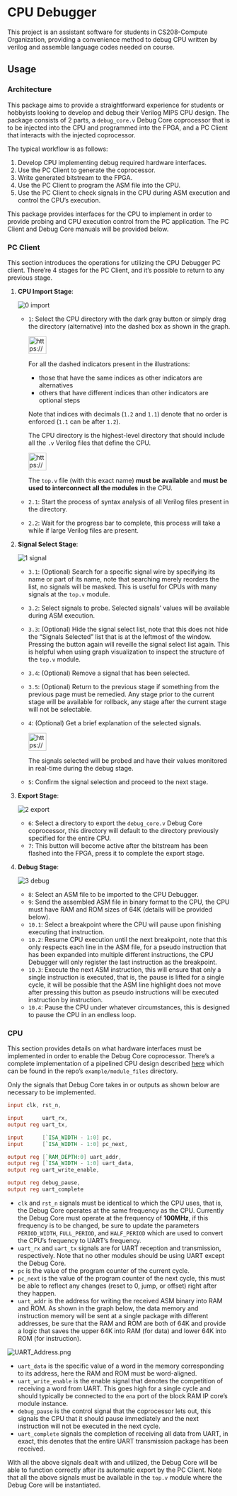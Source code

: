 # CPU Debugger

This project is an assistant software for students in CS208-Compute Organization, providing a convenience method to debug CPU written by verilog and assemble language codes needed on course.

## Usage

### Architecture

This package aims to provide a straightforward experience for students or hobbyists looking to develop and debug their Verilog MIPS CPU design. The package consists of 2 parts, a `debug_core.v` Debug Core coprocessor that is to be injected into the CPU and programmed into the FPGA, and a PC Client that interacts with the injected coprocessor. 

The typical workflow is as follows:

1. Develop CPU implementing debug required hardware interfaces.
2. Use the PC Client to generate the coprocessor.
3. Write generated bitstream to the FPGA.
4. Use the PC Client to program the ASM file into the CPU.
5. Use the PC Client to check signals in the CPU during ASM execution and control the CPU’s execution.

This package provides interfaces for the CPU to implement in order to provide probing and CPU execution control from the PC application. The PC Client and Debug Core manuals will be provided below.

### PC Client

This section introduces the operations for utilizing the CPU Debugger PC client. There’re 4 stages for the PC Client, and it’s possible to return to any previous stage.

1. ****CPU Import Stage****:
    
    ![0 import](graphs/0%20import.png)
    
    - `1`: Select the CPU directory with the dark gray button or simply drag the directory (alternative) into the dashed box as shown in the graph.
        
        <aside>
        <img src="https://www.notion.so/icons/info-alternate_gray.svg" alt="https://www.notion.so/icons/info-alternate_gray.svg" width="40px" /> 
        
        For all the dashed indicators present in the illustrations:
        
        - those that have the same indices as other indicators are alternatives
        - others that have different indices than other indicators are optional steps
        
        Note that indices with decimals (`1.2` and `1.1`) denote that no order is enforced (`1.1` can be after `1.2`).
        
        </aside>
        
        The CPU directory is the highest-level directory that should include all the `.v` Verilog files that define the CPU. 
        
        <aside>
        <img src="https://www.notion.so/icons/warning_red.svg" alt="https://www.notion.so/icons/warning_red.svg" width="40px" />
        
        The `top.v` file (with this exact name) **must be available** and **must be used to interconnect all the modules** in the CPU.
        
        </aside>
        
    - `2.1`: Start the process of syntax analysis of all Verilog files present in the directory.
    - `2.2`: Wait for the progress bar to complete, this process will take a while if large Verilog files are present.
2. ******Signal Select Stage******:
    
    ![1 signal](graphs/1%20signal.png)
    
    - `3.1`: (Optional) Search for a specific signal wire by specifying its name or part of its name, note that searching merely reorders the list, no signals will be masked. This is useful for CPUs with many signals at the `top.v` module.
    - `3.2`: Select signals to probe. Selected signals’ values will be available during ASM execution.
    - `3.3`: (Optional) Hide the signal select list, note that this does not hide the “Signals Selected” list that is at the leftmost of the window. Pressing the button again will reveille the signal select list again. This is helpful when using graph visualization to inspect the structure of the `top.v` module.
    - `3.4`: (Optional) Remove a signal that has been selected.
    - `3.5`: (Optional) Return to the previous stage if something from the previous page must be remedied. Any stage prior to the current stage will be available for rollback, any stage after the current stage will not be selectable.
    - `4`: (Optional) Get a brief explanation of the selected signals.
        
        <aside>
        <img src="https://www.notion.so/icons/info-alternate_gray.svg" alt="https://www.notion.so/icons/info-alternate_gray.svg" width="40px" /> 
        
        The signals selected will be probed and have their values monitored in real-time during the debug stage.
        
        </aside>
        
    - `5`: Confirm the signal selection and proceed to the next stage.
3. ****************Export Stage****************:
    
    ![2 export](graphs/2%20export.png)
    
    - `6`: Select a directory to export the `debug_core.v` Debug Core coprocessor, this directory will default to the directory previously specified for the entire CPU.
    - `7`: This button will become active after the bitstream has been flashed into the FPGA, press it to complete the export stage.
4. **********************Debug Stage**********************:
    
    ![3 debug](graphs/3%20debug.png)
    
    - `8`: Select an ASM file to be imported to the CPU Debugger.
    - `9`: Send the assembled ASM file in binary format to the CPU, the CPU must have RAM and ROM sizes of 64K (details will be provided below).
    - `10.1`: Select a breakpoint where the CPU will pause upon finishing executing that instruction.
    - `10.2`: Resume CPU execution until the next breakpoint, note that this only respects each line in the ASM file, for a pseudo instruction that has been expanded into multiple different instructions, the CPU Debugger will only register the last instruction as the breakpoint.
    - `10.3`: Execute the next ASM instruction, this will ensure that only a single instruction is executed, that is, the pause is lifted for a single cycle, it will be possible that the ASM line highlight does not move after pressing this button as pseudo instructions will be executed instruction by instruction.
    - `10.4`: Pause the CPU under whatever circumstances, this is designed to pause the CPU in an endless loop.

### CPU

This section provides details on what hardware interfaces must be implemented in order to enable the Debug Core coprocessor. There’s a complete implementation of a pipelined CPU design described [here](https://www.notion.so/CS202-Computer-Organization-Final-Project-Pipelined-CPU-with-IO-8be3216a2b4d4669976a58cf52900514) which can be found in the repo’s `example/module_files` directory.

Only the signals that Debug Core takes in or outputs as shown below are necessary to be implemented.

```verilog
input clk, rst_n,

input      uart_rx,
output reg uart_tx,

input      [`ISA_WIDTH - 1:0] pc,
input      [`ISA_WIDTH - 1:0] pc_next,

output reg [`RAM_DEPTH:0] uart_addr,
output reg [`ISA_WIDTH - 1:0] uart_data,
output reg uart_write_enable,

output reg debug_pause,
output reg uart_complete
```

- `clk` and `rst_n` signals must be identical to which the CPU uses, that is, the Debug Core operates at the same frequency as the CPU. Currently the Debug Core must operate at the frequency of **100MHz**, if this frequency is to be changed, be sure to update the parameters `PERIOD_WIDTH`, `FULL_PERIOD`, and `HALF_PERIOD` which are used to convert the CPU’s frequency to UART’s frequency.
- `uart_rx` and `uart_tx` signals are for UART reception and transmission, respectively. Note that no other modules should be using UART except the Debug Core.
- `pc` is the value of the program counter of the current cycle.
- `pc_next` is the value of the program counter of the next cycle, this must be able to reflect any changes (reset to 0, jump, or offset) right after they happen.
- `uart_addr` is the address for writing the received ASM binary into RAM and ROM. As shown in the graph below, the data memory and instruction memory will be sent at a single package with different addresses, be sure that the RAM and ROM are both of 64K and provide a logic that saves the upper 64K into RAM (for data) and lower 64K into ROM (for instruction).

![UART_Address.png](graphs/UART_Address.png)

- `uart_data` is the specific value of a word in the memory corresponding to its address, here the RAM and ROM must be word-aligned.
- `uart_write_enable` is the enable signal that denotes the competition of receiving a word from UART. This goes high for a single cycle and should typically be connected to the `ena` port of the block RAM IP core’s module instance.
- `debug_pause` is the control signal that the coprocessor lets out, this signals the CPU that it should pause immediately and the next instruction will not be executed in the next cycle.
- `uart_complete` signals the completion of receiving all data from UART, in exact, this denotes that the entire UART transmission package has been received.

With all the above signals dealt with and utilized, the Debug Core will be able to function correctly after its automatic export by the PC Client. Note that all the above signals must be available in the `top.v` module where the Debug Core will be instantiated.
